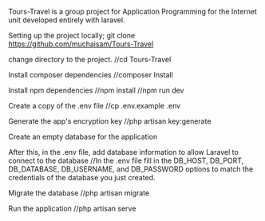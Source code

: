 Tours-Travel is a group project for Application Programming for the Internet unit developed entirely with laravel. 

Setting up the project locally;
git clone https://github.com/muchaisam/Tours-Travel

change directory to the project.
//cd Tours-Travel

Install composer dependencies
//composer Install

Install npm dependencies
//npm install
//npm run dev

Create a copy of the .env file
//cp .env.example .env

Generate the app's encryption key
//php artisan key:generate

Create an empty database for the application 

After this, in the .env file, add database information to allow  Laravel to connect to the database
//In the .env file fill in the DB_HOST, DB_PORT, DB_DATABASE, DB_USERNAME, and DB_PASSWORD options to match the credentials of the database you just created. 

Migrate the database
//php artisan migrate

Run the application 
//php artisan serve